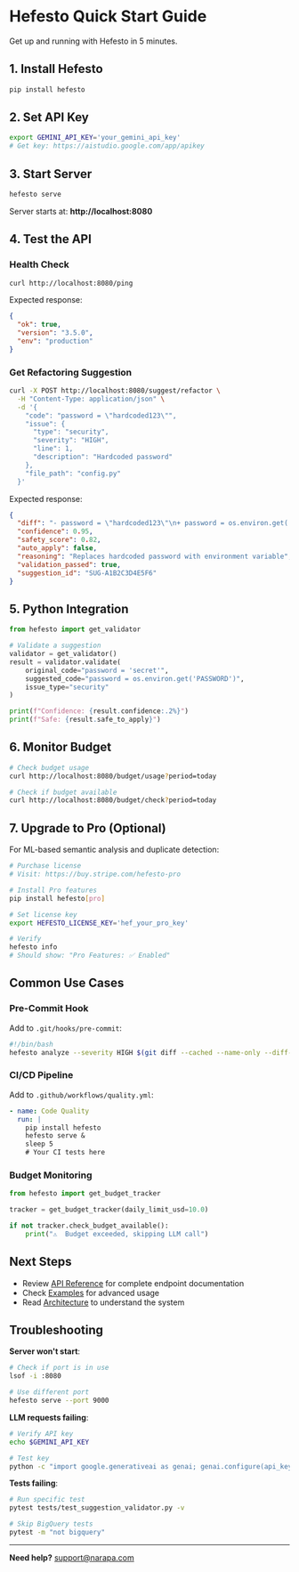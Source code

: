 # Hefesto Quick Start Guide

Get up and running with Hefesto in 5 minutes.

## 1. Install Hefesto

```bash
pip install hefesto
```

## 2. Set API Key

```bash
export GEMINI_API_KEY='your_gemini_api_key'
# Get key: https://aistudio.google.com/app/apikey
```

## 3. Start Server

```bash
hefesto serve
```

Server starts at: **http://localhost:8080**

## 4. Test the API

### Health Check

```bash
curl http://localhost:8080/ping
```

Expected response:
```json
{
  "ok": true,
  "version": "3.5.0",
  "env": "production"
}
```

### Get Refactoring Suggestion

```bash
curl -X POST http://localhost:8080/suggest/refactor \
  -H "Content-Type: application/json" \
  -d '{
    "code": "password = \"hardcoded123\"",
    "issue": {
      "type": "security",
      "severity": "HIGH",
      "line": 1,
      "description": "Hardcoded password"
    },
    "file_path": "config.py"
  }'
```

Expected response:
```json
{
  "diff": "- password = \"hardcoded123\"\n+ password = os.environ.get('PASSWORD')",
  "confidence": 0.95,
  "safety_score": 0.82,
  "auto_apply": false,
  "reasoning": "Replaces hardcoded password with environment variable",
  "validation_passed": true,
  "suggestion_id": "SUG-A1B2C3D4E5F6"
}
```

## 5. Python Integration

```python
from hefesto import get_validator

# Validate a suggestion
validator = get_validator()
result = validator.validate(
    original_code="password = 'secret'",
    suggested_code="password = os.environ.get('PASSWORD')",
    issue_type="security"
)

print(f"Confidence: {result.confidence:.2%}")
print(f"Safe: {result.safe_to_apply}")
```

## 6. Monitor Budget

```bash
# Check budget usage
curl http://localhost:8080/budget/usage?period=today

# Check if budget available
curl http://localhost:8080/budget/check?period=today
```

## 7. Upgrade to Pro (Optional)

For ML-based semantic analysis and duplicate detection:

```bash
# Purchase license
# Visit: https://buy.stripe.com/hefesto-pro

# Install Pro features
pip install hefesto[pro]

# Set license key
export HEFESTO_LICENSE_KEY='hef_your_pro_key'

# Verify
hefesto info
# Should show: "Pro Features: ✅ Enabled"
```

## Common Use Cases

### Pre-Commit Hook

Add to `.git/hooks/pre-commit`:

```bash
#!/bin/bash
hefesto analyze --severity HIGH $(git diff --cached --name-only --diff-filter=ACM | grep '\.py$')
```

### CI/CD Pipeline

Add to `.github/workflows/quality.yml`:

```yaml
- name: Code Quality
  run: |
    pip install hefesto
    hefesto serve &
    sleep 5
    # Your CI tests here
```

### Budget Monitoring

```python
from hefesto import get_budget_tracker

tracker = get_budget_tracker(daily_limit_usd=10.0)

if not tracker.check_budget_available():
    print("⚠️  Budget exceeded, skipping LLM call")
```

## Next Steps

- Review [API Reference](API_REFERENCE.md) for complete endpoint documentation
- Check [Examples](../examples/) for advanced usage
- Read [Architecture](../README.md#architecture) to understand the system

## Troubleshooting

**Server won't start**:
```bash
# Check if port is in use
lsof -i :8080

# Use different port
hefesto serve --port 9000
```

**LLM requests failing**:
```bash
# Verify API key
echo $GEMINI_API_KEY

# Test key
python -c "import google.generativeai as genai; genai.configure(api_key='YOUR_KEY'); print('✅ Valid')"
```

**Tests failing**:
```bash
# Run specific test
pytest tests/test_suggestion_validator.py -v

# Skip BigQuery tests
pytest -m "not bigquery"
```

---

**Need help?** support@narapa.com

